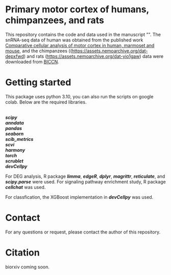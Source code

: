 # Primary motor cortex of humans, chimpanzees, and rats

This repository contains the code and data used in the manuscript "". The snRNA-seq data of human was obtained from the published work 
[Comparative cellular analysis of motor cortex in human, marmoset and mouse](https://www.nature.com/articles/s41586-021-03465-8), 
and the chimpanzees ((https://assets.nemoarchive.org/dat-depxfwd) and rats (https://assets.nemoarchive.org/dat-yio1gaw) data were downloaded from [BICCN](https://www.biccn.org/). 

# Getting started

This package uses python 3.10, you can also run the scripts on google colab. 
Below are the required libraries. 

<br> ***scipy***
<br> ***anndata***
<br> ***pandas***
<br> ***seaborn***
<br> ***scib_metrics***
<br> ***scvi***
<br> ***harmony***
<br> ***torch***
<br> ***scrublet***
<br> ***devCellpy***

For DEG analysis, R package ***limma***, ***edgeR***, ***dplyr***, ***magrittr***, ***reticulate***, and ***scipy.parse*** were used.
For signaling pathway enrichment study, R package ***cellchat*** was used.

For classfication, the XGBoost implementation in ***devCellpy*** was used.

# Contact
For any questions or request, please contact the author of this repository.

# Citation
biorxiv coming soon.
